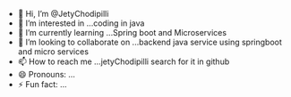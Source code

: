 - 👋 Hi, I’m @JetyChodipilli
- 👀 I’m interested in ...coding in java 
- 🌱 I’m currently learning ...Spring boot and Microservices
- 💞️ I’m looking to collaborate on ...backend java service using springboot and micro services
- 📫 How to reach me ...jetyChodipilli search for it in github
- 😄 Pronouns: ...
- ⚡ Fun fact: ...

<!---
JetyChodipilli/JetyChodipilli is a ✨ special ✨ repository because its `README.md` (this file) appears on your GitHub profile.
You can click the Preview link to take a look at your changes.
--->
